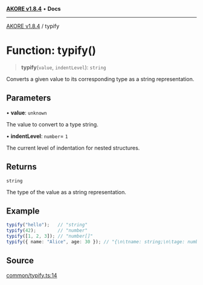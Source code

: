 [**AKORE v1.8.4**](../README.md) • **Docs**

***

[AKORE v1.8.4](../globals.md) / typify

# Function: typify()

> **typify**(`value`, `indentLevel`): `string`

Converts a given value to its corresponding type as a string representation.

## Parameters

• **value**: `unknown`

The value to convert to a type string.

• **indentLevel**: `number`= `1`

The current level of indentation for nested structures.

## Returns

`string`

The type of the value as a string representation.

## Example

```ts
typify("hello");   // "string"
typify(42);        // "number"
typify([1, 2, 3]); // "number[]"
typify({ name: "Alice", age: 30 }); // "{\n\tname: string;\n\tage: number;\n}"
```

## Source

[common/typify.ts:14](https://github.com/Pavez7274/akore//blob/16b0580217e27fdbdfda0f584c9911f51b124649/src/common/typify.ts#L14)
